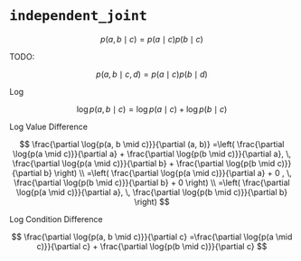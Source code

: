 # `independent_joint`

$$
  p(a, b \mid c) = p(a \mid c) p(b \mid c)
$$

TODO:

$$
  p(a, b \mid c, d) = p(a \mid c) p(b \mid d)
$$

Log

$$
 \log{p(a, b \mid c)} = \log{p(a \mid c)} + \log{p(b \mid c)}
$$

Log Value Difference

$$
  \frac{\partial \log{p(a, b \mid c)}}{\partial (a, b)} 
  =\left( \frac{\partial \log{p(a \mid c)}}{\partial a} + \frac{\partial \log{p(b \mid c)}}{\partial a}, \, \frac{\partial \log{p(a \mid c)}}{\partial b} + \frac{\partial \log{p(b \mid c)}}{\partial b} \right) \\
  =\left( \frac{\partial \log{p(a \mid c)}}{\partial a} + 0 , \, \frac{\partial \log{p(b \mid c)}}{\partial b} + 0 \right) \\
  =\left( \frac{\partial \log{p(a \mid c)}}{\partial a}, \, \frac{\partial \log{p(b \mid c)}}{\partial b} \right)
$$

Log Condition Difference

$$
  \frac{\partial \log{p(a, b \mid c)}}{\partial c} 
  =\frac{\partial \log{p(a \mid c)}}{\partial c} + \frac{\partial \log{p(b \mid c)}}{\partial c}
$$
